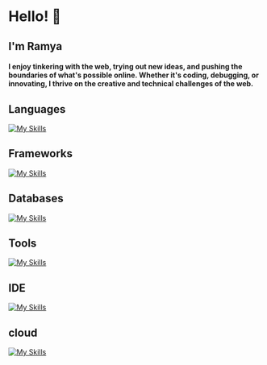 

<!--
## Hi there 👋
**ramya24-eng/ramya24-eng** is a ✨ _special_ ✨ repository because its `README.md` (this file) appears on your GitHub profile.

Here are some ideas to get you started:

- 🔭 I’m currently working on ...
- 🌱 I’m currently learning ...
- 👯 I’m looking to collaborate on ...
- 🤔 I’m looking for help with ...
- 💬 Ask me about ...
- 📫 How to reach me: ...
- 😄 Pronouns: ...
- ⚡ Fun fact: ...
-->

<h1>Hello! 👋</h1>
<h2>I'm Ramya</h2>

<h4 >
  I enjoy tinkering with the web, trying out new ideas, and pushing the boundaries of what's possible online. Whether it's coding, debugging, or innovating, I thrive on the creative and technical challenges of the web.
</h4>

<h2>Languages</h2>

[![My Skills](https://skillicons.dev/icons?i=js,html,css,java)](https://skillicons.dev)

<h2>Frameworks</h2>
  
[![My Skills](https://skillicons.dev/icons?i=react,nodejs,spring,hibernate,graphql,express)](https://skillicons.dev)

<h2>Databases</h2>
  
[![My Skills](https://skillicons.dev/icons?i=postgres,firebase,mysql)](https://skillicons.dev)

<h2>Tools</h2>
 
[![My Skills](https://skillicons.dev/icons?i=git,github,gitlab,docker,jenkins,postman,nginx)](https://skillicons.dev)

<h2>IDE</h2>
 
[![My Skills](https://skillicons.dev/icons?i=vscode,androidstudio)](https://skillicons.dev)

<h2>cloud</h2>
 
[![My Skills](https://skillicons.dev/icons?i=aws,azure)](https://skillicons.dev)
